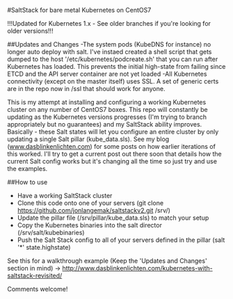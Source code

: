 #SaltStack for bare metal Kubernetes on CentOS7

!!!Updated for Kubernetes 1.x - See older branches if you're looking for older versions!!!

##Updates and Changes
-The system pods (KubeDNS for instance) no longer auto deploy with salt.  I've instaed created a shell script that gets dumped to the host '/etc/kubernetes/podcreate.sh' that you can run after Kubernetes has loaded.  This prevents the initial high-state from failing since ETCD and the API server container are not yet loaded
-All Kubernetes connectivity (except on the master itself) uses SSL.  A set of generic certs are in the repo now in /ssl that should work for anyone. 

This is my attempt at installing and configuring a working Kubernetes cluster on any number of CentOS7 boxes. This repo will constantly be updating as the Kubernetes versions progresses (I'm trying to branch appropriately but no guarantees) and my SaltStack ability improves. Basically - these Salt states will let you configure an entire cluster by only updating a single Salt pillar (kube_data.sls). See my blog (www.dasblinkenlichten.com) for some posts on how earlier iterations of this worked. I'll try to get a current post out there soon that details how the current Salt config works but it's changing all the time so just try and use the examples.

##How to use

- Have a working SaltStack cluster
- Clone this code onto one of your servers (git clone https://github.com/jonlangemak/saltstackv2.git /srv/)
- Update the pillar file (/srv/pillar/kube_data.sls) to match your setup
- Copy the Kubernetes binaries into the salt director (/srv/salt/kubebinaries)
- Push the Salt Stack config to all of your servers defined in the pillar (salt '*' state.highstate)

See this for a walkthrough example (Keep the 'Updates and Changes' section in mind) -> http://www.dasblinkenlichten.com/kubernetes-with-saltstack-revisited/

Comments welcome!

